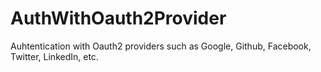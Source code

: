 # AuthWithOauth2Provider
Auhtentication with Oauth2 providers such as Google, Github, Facebook, Twitter, LinkedIn, etc.
